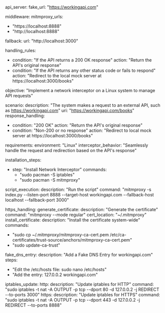 api_server:
fake_url: "https://workingapi.com"

middleware:
mitmproxy_urls:
- "https://localhost:8888"
- "http://localhost:8888"

fallback:
url: "http://localhost:3000"

handling_rules:
- condition: "If the API returns a 200 OK response"
  action: "Return the API's original response"
- condition: "If the API returns any other status code or fails to respond"
  action: "Redirect to the local mock server at https://localhost:3000/books"

objective: "Implement a network interceptor on a Linux system to manage API requests"

scenario:
description: "The system makes a request to an external API, such as https://workingapi.com"
uri: "https://workingapi.com/books"
response_handling:
- condition: "200 OK"
action: "Return the API's original response"
- condition: "Non-200 or no response"
action: "Redirect to local mock server at https://localhost:3000/books"

requirements:
environment: "Linux"
interceptor_behavior: "Seamlessly handle the request and redirection based on the API's response"

installation_steps:
- step: "Install Network Interceptor"
  commands:
    - "sudo pacman -S iptables"
    - "sudo pacman -S mitmproxy"

script_execution:
description: "Run the script"
command: "mitmproxy -s index.py --listen-port 8888 --target-host workingapi.com --fallback-host localhost --fallback-port 3000"

https_handling:
generate_certificate:
description: "Generate the certificate"
command: "mitmproxy --mode regular"
cert_location: "~/.mitmproxy"
install_certificate:
description: "Install the certificate system-wide"
commands:
- "sudo cp ~/.mitmproxy/mitmproxy-ca-cert.pem /etc/ca-certificates/trust-source/anchors/mitmproxy-ca-cert.pem"
- "sudo update-ca-trust"

fake_dns_entry:
description: "Add a Fake DNS Entry for workingapi.com"
steps:
- "Edit the /etc/hosts file: sudo nano /etc/hosts"
- "Add the entry: 127.0.0.2 workingapi.com"

iptables_update:
http:
description: "Update iptables for HTTP"
command: "sudo iptables -t nat -A OUTPUT -p tcp --dport 80 -d 127.0.0.2 -j REDIRECT --to-ports 3000"
https:
description: "Update iptables for HTTPS"
command: "sudo iptables -t nat -A OUTPUT -p tcp --dport 443 -d 127.0.0.2 -j REDIRECT --to-ports 8888"

